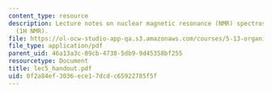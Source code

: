 ```yaml
---
content_type: resource
description: Lecture notes on nuclear magnetic resonance (NMR) spectroscopy and connectivity
  (1H NMR).
file: https://ol-ocw-studio-app-qa.s3.amazonaws.com/courses/5-13-organic-chemistry-ii-fall-2003/0f2a84ef3036ece17dcdc65922785f5f_lec5_handout.pdf
file_type: application/pdf
parent_uid: 46a13a3c-09cb-4738-5db9-9d45358bf255
resourcetype: Document
title: lec5_handout.pdf
uid: 0f2a84ef-3036-ece1-7dcd-c65922785f5f
---
```

